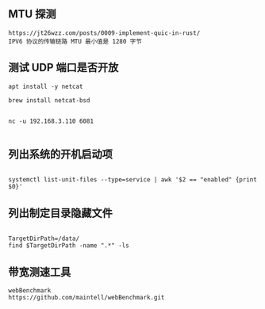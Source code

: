 ## MTU 探测

    https://jt26wzz.com/posts/0009-implement-quic-in-rust/
    IPV6 协议的传输链路 MTU 最小值是 1280 字节

## 测试 UDP 端口是否开放

```shell
apt install -y netcat

brew install netcat-bsd

```

```shell

nc -u 192.168.3.110 6081


```

## 列出系统的开机启动项

```shell

systemctl list-unit-files --type=service | awk '$2 == "enabled" {print $0}'

```

## 列出制定目录隐藏文件

```shell

TargetDirPath=/data/
find $TargetDirPath -name ".*" -ls

```

## 带宽测速工具

    webBenchmark
    https://github.com/maintell/webBenchmark.git
